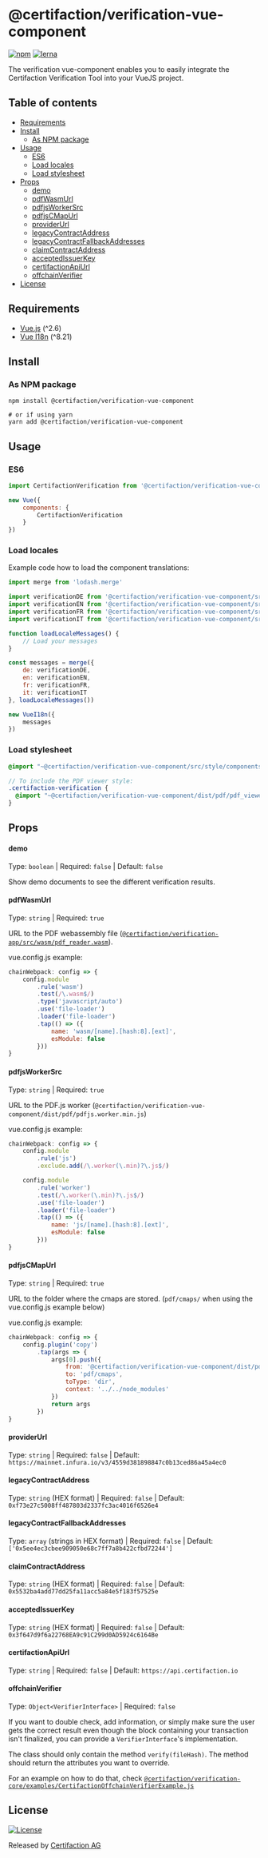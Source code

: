 # @certifaction/verification-vue-component

[![npm][npm]][npm-url]
[![lerna][lerna]][lerna-url]

The verification vue-component enables you to easily integrate the Certifaction Verification Tool into your VueJS project.

## Table of contents

* [Requirements](#requirements)
* [Install](#install)
    * [As NPM package](#as-npm-package)
* [Usage](#usage)
  * [ES6](#es6)
  * [Load locales](#load-locales)
  * [Load stylesheet](#load-stylesheet)
* [Props](#props)
    * [demo](#demo)
    * [pdfWasmUrl](#pdfWasmUrl)
    * [pdfjsWorkerSrc](#pdfjsWorkerSrc)
    * [pdfjsCMapUrl](#pdfjsCMapUrl)
    * [providerUrl](#providerUrl)
    * [legacyContractAddress](#legacyContractAddress)
    * [legacyContractFallbackAddresses](#legacyContractFallbackAddresses)
    * [claimContractAddress](#claimContractAddress)
    * [acceptedIssuerKey](#acceptedIssuerKey)
    * [certifactionApiUrl](#certifactionApiUrl)
    * [offchainVerifier](#offchainVerifier)
* [License](#license)

## Requirements

* [Vue.js](https://vuejs.org/) (^2.6)
* [Vue I18n](https://kazupon.github.io/vue-i18n/) (^8.21)

## Install

### As NPM package

```shell script
npm install @certifaction/verification-vue-component

# or if using yarn
yarn add @certifaction/verification-vue-component
```

## Usage

### ES6

```js
import CertifactionVerification from '@certifaction/verification-vue-component'

new Vue({
    components: {
        CertifactionVerification
    }
})
```

### Load locales

Example code how to load the component translations:

```js
import merge from 'lodash.merge'

import verificationDE from '@certifaction/verification-vue-component/src/locales/de.json'
import verificationEN from '@certifaction/verification-vue-component/src/locales/en.json'
import verificationFR from '@certifaction/verification-vue-component/src/locales/fr.json'
import verificationIT from '@certifaction/verification-vue-component/src/locales/it.json'

function loadLocaleMessages() {
    // Load your messages
}

const messages = merge({
    de: verificationDE,
    en: verificationEN,
    fr: verificationFR,
    it: verificationIT
}, loadLocaleMessages())

new VueI18n({
    messages
})
```

### Load stylesheet

```scss
@import "~@certifaction/verification-vue-component/src/style/components/certifaction_verification";

// To include the PDF viewer style:
.certifaction-verification {
  @import "~@certifaction/verification-vue-component/dist/pdf/pdf_viewer";
}
```

## Props

#### demo

Type: `boolean` | Required: `false` | Default: `false`

Show demo documents to see the different verification results.

#### pdfWasmUrl

Type: `string` | Required: `true`

URL to the PDF webassembly file ([`@certifaction/verification-app/src/wasm/pdf_reader.wasm`](https://github.com/certifaction/verification/blob/master/packages/verification-app/src/wasm/pdf_reader.wasm)).

vue.config.js example:
```js
chainWebpack: config => {
    config.module
        .rule('wasm')
        .test(/\.wasm$/)
        .type('javascript/auto')
        .use('file-loader')
        .loader('file-loader')
        .tap(() => ({
            name: 'wasm/[name].[hash:8].[ext]',
            esModule: false
        }))
}
```

#### pdfjsWorkerSrc

Type: `string` | Required: `true`

URL to the PDF.js worker (`@certifaction/verification-vue-component/dist/pdf/pdfjs.worker.min.js`)

vue.config.js example:
```js
chainWebpack: config => {
    config.module
        .rule('js')
        .exclude.add(/\.worker(\.min)?\.js$/)

    config.module
        .rule('worker')
        .test(/\.worker(\.min)?\.js$/)
        .use('file-loader')
        .loader('file-loader')
        .tap(() => ({
            name: 'js/[name].[hash:8].[ext]',
            esModule: false
        }))
}
```

#### pdfjsCMapUrl

Type: `string` | Required: `true`

URL to the folder where the cmaps are stored. (`pdf/cmaps/` when using the vue.config.js example below)

vue.config.js example:
```js
chainWebpack: config => {
    config.plugin('copy')
        .tap(args => {
            args[0].push({
                from: '@certifaction/verification-vue-component/dist/pdf/cmaps',
                to: 'pdf/cmaps',
                toType: 'dir',
                context: '../../node_modules'
            })
            return args
        })
}
```

#### providerUrl

Type: `string` | Required: `false` | Default: `https://mainnet.infura.io/v3/4559d381898847c0b13ced86a45a4ec0`

#### legacyContractAddress

Type: `string` (HEX format) | Required: `false` | Default: `0xf73e27c5008ff487803d2337fc3ac4016f6526e4`

#### legacyContractFallbackAddresses

Type: `array` (strings in HEX format) | Required: `false` | Default: `['0x5ee4ec3cbee909050e68c7ff7a8b422cfbd72244']`

#### claimContractAddress

Type: `string` (HEX format) | Required: `false` | Default: `0x5532ba4add77dd25fa11acc5a84e5f183f57525e`

#### acceptedIssuerKey

Type: `string` (HEX format) | Required: `false` | Default: `0x3f647d9f6a22768EA9c91C299d0AD5924c6164Be`

#### certifactionApiUrl

Type: `string` | Required: `false` | Default: `https://api.certifaction.io`

#### offchainVerifier

Type: `Object<VerifierInterface>` | Required: `false` 

If you want to double check, add information, or simply make sure the user gets the correct result even though the block containing your transaction isn't finalized, you can provide a `VerifierInterface`'s implementation.

The class should only contain the method `verify(fileHash)`. The method should return the attributes you want to override.

For an example on how to do that, check [`@certifaction/verification-core/examples/CertifactionOffchainVerifierExample.js`](https://github.com/certifaction/verification/blob/master/packages/verification-core/examples/CertifactionOffchainVerifierExample.js)

## License

[![License](https://img.shields.io/badge/license-MIT-blue.svg)](https://github.com/certifaction/verification/blob/master/LICENSE)

Released by [Certifaction AG](https://certifaction.com)

[npm]: https://img.shields.io/npm/v/@certifaction/verification-vue-component.svg
[npm-url]: https://www.npmjs.com/package/@certifaction/verification-vue-component
[lerna]: https://img.shields.io/badge/maintained%20with-lerna-cc00ff.svg
[lerna-url]: https://lerna.js.org/
